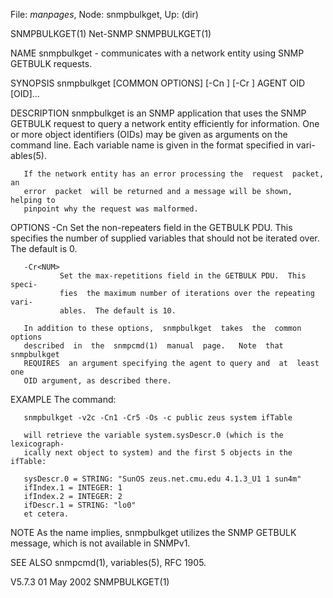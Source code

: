 File: *manpages*,  Node: snmpbulkget,  Up: (dir)

SNMPBULKGET(1)                     Net-SNMP                     SNMPBULKGET(1)



NAME
       snmpbulkget  -  communicates  with  a network entity using SNMP GETBULK
       requests.

SYNOPSIS
       snmpbulkget [COMMON OPTIONS] [-Cn <num>] [-Cr <NUM>] AGENT OID [OID]...

DESCRIPTION
       snmpbulkget is an SNMP application that uses the SNMP  GETBULK  request
       to  query  a  network  entity efficiently for information.  One or more
       object identifiers (OIDs) may be given  as  arguments  on  the  command
       line.   Each  variable  name  is given in the format specified in vari-
       ables(5).

       If the network entity has an error processing the  request  packet,  an
       error  packet  will be returned and a message will be shown, helping to
       pinpoint why the request was malformed.

OPTIONS
       -Cn<NUM>
               Set the non-repeaters field in the GETBULK PDU.  This specifies
               the  number  of  supplied variables that should not be iterated
               over.  The default is 0.

       -Cr<NUM>
               Set the max-repetitions field in the GETBULK PDU.  This  speci-
               fies  the maximum number of iterations over the repeating vari-
               ables.  The default is 10.

       In addition to these options,  snmpbulkget  takes  the  common  options
       described  in  the  snmpcmd(1)  manual  page.   Note  that  snmpbulkget
       REQUIRES  an argument specifying the agent to query and  at  least  one
       OID argument, as described there.

EXAMPLE
       The command:

       snmpbulkget -v2c -Cn1 -Cr5 -Os -c public zeus system ifTable

       will retrieve the variable system.sysDescr.0 (which is the lexicograph-
       ically next object to system) and the first 5 objects in the ifTable:

       sysDescr.0 = STRING: "SunOS zeus.net.cmu.edu 4.1.3_U1 1 sun4m"
       ifIndex.1 = INTEGER: 1
       ifIndex.2 = INTEGER: 2
       ifDescr.1 = STRING: "lo0"
       et cetera.

NOTE
       As the name implies, snmpbulkget utilizes  the  SNMP  GETBULK  message,
       which is not available in SNMPv1.

SEE ALSO
       snmpcmd(1), variables(5), RFC 1905.



V5.7.3                            01 May 2002                   SNMPBULKGET(1)
